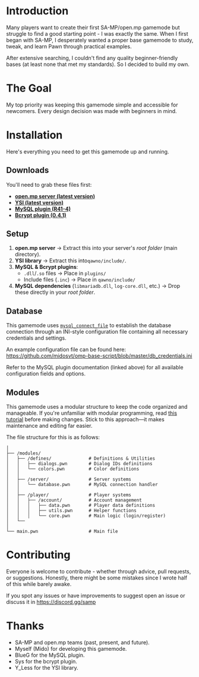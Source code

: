 # Introduction
Many players want to create their first SA-MP/open.mp gamemode but struggle to find a good starting point - I was exactly the same. When I first began with SA-MP, I desperately wanted a proper base gamemode to study, tweak, and learn Pawn through practical examples.

After extensive searching, I couldn't find any quality beginner-friendly bases (at least none that met my standards). So I decided to build my own.

# The Goal
My top priority was keeping this gamemode simple and accessible for newcomers. Every design decision was made with beginners in mind.

# Installation
Here's everything you need to get this gamemode up and running.  

## Downloads
You'll need to grab these files first:

- **[open.mp server (latest version)](https://github.com/openmultiplayer/open.mp/releases/latest)**
- **[YSI (latest version)](https://github.com/pawn-lang/YSI-Includes/releases/latest)**
- **[MySQL plugin (R41-4)](https://github.com/pBlueG/SA-MP-MySQL/releases/tag/R41-4)**  
- **[Bcrypt plugin (0.4.1)](https://github.com/Sreyas-Sreelal/samp-bcrypt/releases/tag/0.4.1)**  

## Setup  
1. **open.mp server** → Extract this into your server's *root folder* (main directory).  
2. **YSI library** → Extract this into`qawno/include/`.
3. **MySQL & Bcrypt plugins**:  
   - `.dll`/`.so` files → Place in `plugins/`  
   - Include files (`.inc`) → Place in `qawno/include/`  
4. **MySQL dependencies** (`libmariadb.dll`, `log-core.dll`, etc.) → Drop these directly in your *root folder*.  

## Database
This gamemode uses [`mysql_connect_file`](https://github.com/pBlueG/SA-MP-MySQL/wiki#mysql_connect_file) to establish the database connection through an INI-style configuration file containing all necessary credentials and settings.

An example configuration file can be found here:  
https://github.com/midosvt/omp-base-script/blob/master/db_credentials.ini

Refer to the MySQL plugin documentation (linked above) for all available configuration fields and options.

## Modules
This gamemode uses a modular structure to keep the code organized and manageable. If you're unfamiliar with modular programming, read [this tutorial](https://sampforum.blast.hk/showthread.php?tid=597338&highlight=Modular+programming) before making changes. Stick to this approach—it makes maintenance and editing far easier.

The file structure for this is as follows:

```gamemodes/
│
├── /modules/
│   ├── /defines/              # Definitions & Utilities
│   │   ├── dialogs.pwn        # Dialog IDs definitions
│   │   └── colors.pwn         # Color definitions
│   │
│   ├── /server/               # Server systems
│   │   └── database.pwn       # MySQL connection handler
│   │
│   ├── /player/               # Player systems
│   │   ├── /account/          # Account management
│   │   │   ├── data.pwn       # Player data definitions
│   │   │   ├── utils.pwn      # Helper functions
│   │   │   └── core.pwn       # Main logic (login/register)
│   └── 
│
└── main.pwn                   # Main file
```

# Contributing 
Everyone is welcome to contribute - whether through advice, pull requests, or suggestions. Honestly, there might be some mistakes since I wrote half of this while barely awake.  

If you spot any issues or have improvements to suggest open an issue or discuss it in https://discord.gg/samp

# Thanks
- SA-MP and open.mp teams (past, present, and future).
- Myself (Mido) for developing this gamemode.
- BlueG for the MySQL plugin.
- Sys for the bcrypt plugin.
- Y_Less for the YSI library.